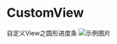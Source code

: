 # CustomView
自定义View之圆形进度条
![示例图片](http://img.blog.csdn.net/20170525164025706?watermark/2/text/aHR0cDovL2Jsb2cuY3Nkbi5uZXQvcXFfMjI2NjAyMjM=/font/5a6L5L2T/fontsize/400/fill/I0JBQkFCMA==/dissolve/70/gravity/SouthEast)
